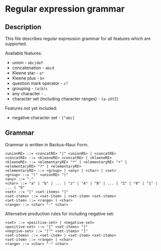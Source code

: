 # Regular expression grammar

## Description

This file describes regular expression grammar for all features which are supported.

Available features:
* union - `abc|def`
* concatenation - `abcd`
* Kleene star - `a*`
* Kleene plus - `b+`
* question mark operator - `c?`
* grouping - `(a|b)c`
* any character - `.`
* character set (including character ranges) - `[a-zXYZ]`

Features not yet included:
* negative character set - `[^abc]`

## Grammar

Grammar is written in Backus–Naur Form.

```
<unionRE> ::= <concatRE> "|" <unionRE> | <concatRE>
<concatRE> ::= <kleeneRE> <concatRE> | <kleeneRE>
<kleeneRE> ::= <elementaryRE> "*" | <elementaryRE> "+" | <elementaryRE> "?" | <elementaryRE>
<elementaryRE> ::= <group> | <any> | <char> | <set>
<group> ::= "(" <unionRE> ")"
<any> ::= "."
<char> ::= "a" | "b" | ... | "z" | "A" | "B" | ... | "Z" | "0" | "1" | ... | "9"
<set> ::= "[" <set-items> "]"
<set-items> ::= <set-item> | <set-item> <set-items>
<set-item> ::= <range> | <char>
<range> ::= <char> "-" <char>
```

Alternative production rules for including negative set:
```
<set> ::= <positive-set> | <negative-set>
<positive-set> ::= "[" <set-items> "]"
<negtive-set> ::= "[^" <set-items> "]"
<set-items> ::= <set-item> | <set-item> <set-items>
<set-item> ::= <range> | <char>
<range> ::= <char> "-" <char>
```

